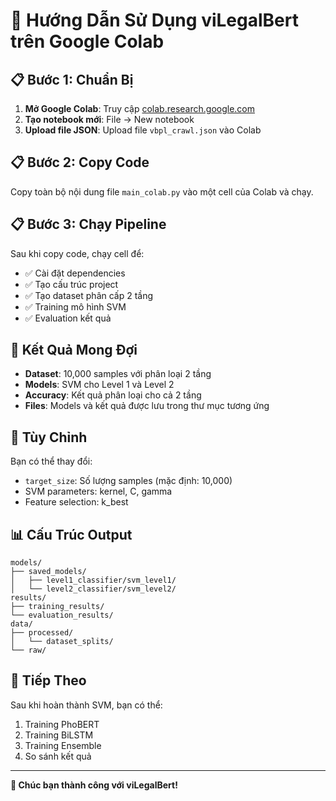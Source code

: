 # 🚀 **Hướng Dẫn Sử Dụng viLegalBert trên Google Colab**

## 📋 **Bước 1: Chuẩn Bị**

1. **Mở Google Colab**: Truy cập [colab.research.google.com](https://colab.research.google.com)
2. **Tạo notebook mới**: File → New notebook
3. **Upload file JSON**: Upload file `vbpl_crawl.json` vào Colab

## 📋 **Bước 2: Copy Code**

Copy toàn bộ nội dung file `main_colab.py` vào một cell của Colab và chạy.

## 📋 **Bước 3: Chạy Pipeline**

Sau khi copy code, chạy cell để:
- ✅ Cài đặt dependencies
- ✅ Tạo cấu trúc project
- ✅ Tạo dataset phân cấp 2 tầng
- ✅ Training mô hình SVM
- ✅ Evaluation kết quả

## 🎯 **Kết Quả Mong Đợi**

- **Dataset**: 10,000 samples với phân loại 2 tầng
- **Models**: SVM cho Level 1 và Level 2
- **Accuracy**: Kết quả phân loại cho cả 2 tầng
- **Files**: Models và kết quả được lưu trong thư mục tương ứng

## 🔧 **Tùy Chỉnh**

Bạn có thể thay đổi:
- `target_size`: Số lượng samples (mặc định: 10,000)
- SVM parameters: kernel, C, gamma
- Feature selection: k_best

## 📊 **Cấu Trúc Output**

```
models/
├── saved_models/
│   ├── level1_classifier/svm_level1/
│   └── level2_classifier/svm_level2/
results/
├── training_results/
└── evaluation_results/
data/
├── processed/
│   └── dataset_splits/
└── raw/
```

## 🚀 **Tiếp Theo**

Sau khi hoàn thành SVM, bạn có thể:
1. Training PhoBERT
2. Training BiLSTM  
3. Training Ensemble
4. So sánh kết quả

---

**🎉 Chúc bạn thành công với viLegalBert!** 